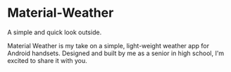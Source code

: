 # Material-Weather
A simple and quick look outside.

Material Weather is my take on a simple, light-weight weather app for Android handsets. Designed and built by me as a senior
in high school, I'm excited to share it with you.
